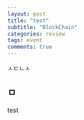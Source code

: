 ```yaml
---
layout: post
title: "test"
subtitle: "BlockChain"
categories: review
tags: event
comments: true
---
```


ㅅㄷㄴㅅ

## ㅁ

test
